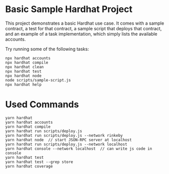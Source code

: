 # Basic Sample Hardhat Project

This project demonstrates a basic Hardhat use case. It comes with a sample contract, a test for that contract, a sample script that deploys that contract, and an example of a task implementation, which simply lists the available accounts.

Try running some of the following tasks:

```shell
npx hardhat accounts
npx hardhat compile
npx hardhat clean
npx hardhat test
npx hardhat node
node scripts/sample-script.js
npx hardhat help
```

# Used Commands
```shell
yarn hardhat
yarn hardhat accounts
yarn hardhat compile
yarn hardhat run scripts/deploy.js
yarn hardhat run scripts/deploy.js --network rinkeby
yarn hardhat node  // start JSON-RPC server at localhost
yarn hardhat run scripts/deploy.js --network localhost
yarn hardhat console --network localhost  // can write js code in console
yarn hardhat test
yarn hardhat test --grep store
yarn hardhat coverage
```
